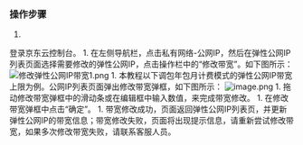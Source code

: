 ### **操作步骤**

1. 
登录京东云控制台。
1. 
在左侧导航栏，点击私有网络-公网IP，然后在弹性公网IP列表页面选择需要修改的弹性公网IP，点击操作栏中的“修改带宽”。如下图所示：
![修改弹性公网IP带宽1.png](https://img1.jcloudcs.com/cms/54e34e82-ca53-4b49-89ee-2d02a97c498020171026180019.png)
1. 
本教程以下调包年包月计费模式的弹性公网IP带宽上限为例。公网IP列表页面弹出修改带宽弹框，如下图所示：
![image.png](https://img1.jcloudcs.com/cms/5b05eee5-791f-40b3-bbd4-a986a4766c2020180315140122.png)
1. 
拖动修改带宽弹框中的滑动条或在编辑框中输入数值，来完成带宽修改。
1. 
在修改带宽弹框中点击“确定”。
1. 
带宽修改成功，页面返回弹性公网IP列表页，并更新弹性公网IP的带宽信息；带宽修改失败，页面将出现提示信息，请重新尝试修改带宽，如果多次修改带宽失败，请联系客服人员。